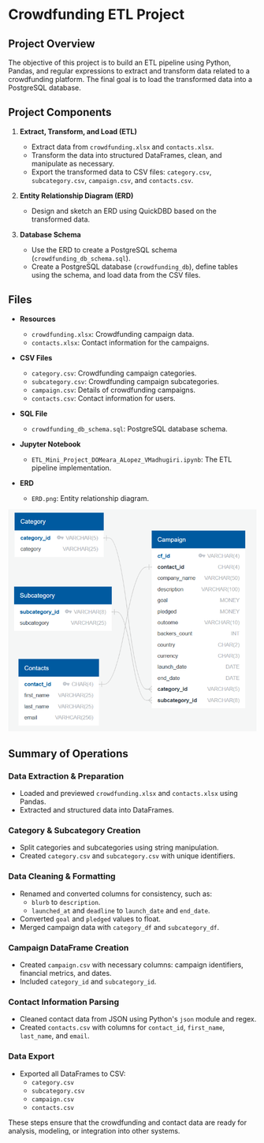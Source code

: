 # Crowdfunding ETL Project

## Project Overview

The objective of this project is to build an ETL pipeline using Python, Pandas, and regular expressions to extract and transform data related to a crowdfunding platform. The final goal is to load the transformed data into a PostgreSQL database.

## Project Components

1. **Extract, Transform, and Load (ETL)**
   - Extract data from `crowdfunding.xlsx` and `contacts.xlsx`.
   - Transform the data into structured DataFrames, clean, and manipulate as necessary.
   - Export the transformed data to CSV files: `category.csv`, `subcategory.csv`, `campaign.csv`, and `contacts.csv`.

2. **Entity Relationship Diagram (ERD)**
   - Design and sketch an ERD using QuickDBD based on the transformed data.

3. **Database Schema**
   - Use the ERD to create a PostgreSQL schema (`crowdfunding_db_schema.sql`).
   - Create a PostgreSQL database (`crowdfunding_db`), define tables using the schema, and load data from the CSV files.

## Files

- **Resources**
  - `crowdfunding.xlsx`: Crowdfunding campaign data.
  - `contacts.xlsx`: Contact information for the campaigns.

- **CSV Files**
  - `category.csv`: Crowdfunding campaign categories.
  - `subcategory.csv`: Crowdfunding campaign subcategories.
  - `campaign.csv`: Details of crowdfunding campaigns.
  - `contacts.csv`: Contact information for users.

- **SQL File**
  - `crowdfunding_db_schema.sql`: PostgreSQL database schema.

- **Jupyter Notebook**
  - `ETL_Mini_Project_DOMeara_ALopez_VMadhugiri.ipynb`: The ETL pipeline implementation.

- **ERD**
  - `ERD.png`: Entity relationship diagram.

![](ERD.png)

## Summary of Operations

### Data Extraction & Preparation
- Loaded and previewed `crowdfunding.xlsx` and `contacts.xlsx` using Pandas.
- Extracted and structured data into DataFrames.

### Category & Subcategory Creation
- Split categories and subcategories using string manipulation.
- Created `category.csv` and `subcategory.csv` with unique identifiers.

### Data Cleaning & Formatting
- Renamed and converted columns for consistency, such as:
  - `blurb` to `description`.
  - `launched_at` and `deadline` to `launch_date` and `end_date`.
- Converted `goal` and `pledged` values to float.
- Merged campaign data with `category_df` and `subcategory_df`.

### Campaign DataFrame Creation
- Created `campaign.csv` with necessary columns: campaign identifiers, financial metrics, and dates.
- Included `category_id` and `subcategory_id`.

### Contact Information Parsing
- Cleaned contact data from JSON using Python's `json` module and regex.
- Created `contacts.csv` with columns for `contact_id`, `first_name`, `last_name`, and `email`.

### Data Export
- Exported all DataFrames to CSV:
  - `category.csv`
  - `subcategory.csv`
  - `campaign.csv`
  - `contacts.csv`

These steps ensure that the crowdfunding and contact data are ready for analysis, modeling, or integration into other systems.
